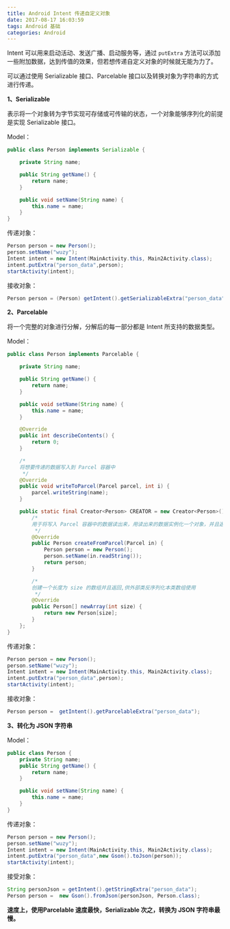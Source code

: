 ```yaml
---
title: Android Intent 传递自定义对象
date: 2017-08-17 16:03:59
tags: Android 基础
categories: Android
---
```


Intent 可以用来启动活动、发送广播、启动服务等，通过 `putExtra` 方法可以添加一些附加数据，达到传值的效果，但若想传递自定义对象的时候就无能为力了。

可以通过使用 Serializable 接口、Parcelable 接口以及转换对象为字符串的方式进行传递。

**1、Serializable**

表示将一个对象转为字节实现可存储或可传输的状态，一个对象能够序列化的前提是实现 Serializable 接口。

Model：

```java
public class Person implements Serializable {

    private String name;

    public String getName() {
        return name;
    }

    public void setName(String name) {
        this.name = name;
    }
}
```

传递对象：

```java
Person person = new Person();
person.setName("wuzy");
Intent intent = new Intent(MainActivity.this, Main2Activity.class);
intent.putExtra("person_data",person);
startActivity(intent);
```

接收对象：

```java
Person person = (Person) getIntent().getSerializableExtra("person_data");
```

**2、Parcelable**

将一个完整的对象进行分解，分解后的每一部分都是 Intent 所支持的数据类型。

Model：

```java
public class Person implements Parcelable {

    private String name;

    public String getName() {
        return name;
    }

    public void setName(String name) {
        this.name = name;
    }

    @Override
    public int describeContents() {
        return 0;
    }

    /*
    将想要传递的数据写入到 Parcel 容器中
     */
    @Override
    public void writeToParcel(Parcel parcel, int i) {
        parcel.writeString(name);
    }

    public static final Creator<Person> CREATOR = new Creator<Person>() {
        /*
        用于将写入 Parcel 容器中的数据读出来，用读出来的数据实例化一个对象，并且返回
         */
        @Override
        public Person createFromParcel(Parcel in) {
            Person person = new Person();
            person.setName(in.readString());
            return person;
        }

        /*
        创建一个长度为 size 的数组并且返回,供外部类反序列化本类数组使用
         */
        @Override
        public Person[] newArray(int size) {
            return new Person[size];
        }
    };
}
```

传递对象：

```java
Person person = new Person();
person.setName("wuzy");
Intent intent = new Intent(MainActivity.this, Main2Activity.class);
intent.putExtra("person_data",person);
startActivity(intent);
```

接收对象：

```java
Person person =  getIntent().getParcelableExtra("person_data");
```

**3、转化为 JSON 字符串**

Model：

```java
public class Person {
    private String name;
    public String getName() {
        return name;
    }

    public void setName(String name) {
        this.name = name;
    }
}
```

传递对象：

```java
Person person = new Person();
person.setName("wuzy");
Intent intent = new Intent(MainActivity.this, Main2Activity.class);
intent.putExtra("person_data",new Gson().toJson(person));
startActivity(intent);
```

接受对象：

```java
String personJson = getIntent().getStringExtra("person_data");
Person person =  new Gson().fromJson(personJson, Person.class);
```

**速度上，使用Parcelable 速度最快，Serializable 次之，转换为 JSON 字符串最慢。**

